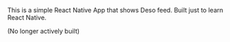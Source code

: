 This is a simple React Native App that shows Deso feed.
Built just to learn React Native.

(No longer actively built)

